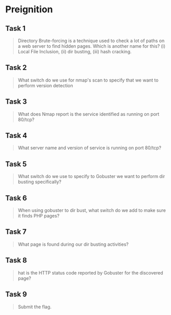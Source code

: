 # Preignition

## Task 1

> Directory Brute-forcing is a technique used to check a lot of paths on a web server to find hidden pages. Which is another name for this? (i) Local File Inclusion, (ii) dir busting, (iii) hash cracking.

## Task 2

> What switch do we use for nmap's scan to specify that we want to perform version detection

## Task 3

> What does Nmap report is the service identified as running on port 80/tcp?

## Task 4

> What server name and version of service is running on port 80/tcp?

## Task 5

> What switch do we use to specify to Gobuster we want to perform dir busting specifically?

## Task 6

> When using gobuster to dir bust, what switch do we add to make sure it finds PHP pages?

## Task 7

> What page is found during our dir busting activities? 

## Task 8

> hat is the HTTP status code reported by Gobuster for the discovered page?

## Task 9

> Submit the flag.


